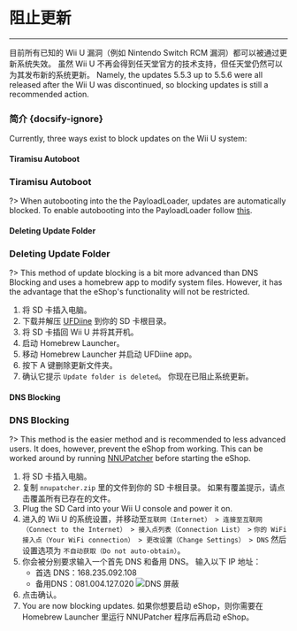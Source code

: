 # 阻止更新
---
目前所有已知的 Wii U 漏洞（例如 Nintendo Switch RCM 漏洞）都可以被通过更新系统失效。 虽然 Wii U 不再会得到任天堂官方的技术支持，但任天堂仍然可以为其发布新的系统更新。 Namely, the updates 5.5.3 up to 5.5.6 were all released after the Wii U was discontinued, so blocking updates is still a recommended action.

### 简介 {docsify-ignore}

Currently, three ways exist to block updates on the Wii U system:
<!-- tabs:start -->

#### **Tiramisu Autoboot**

### Tiramisu Autoboot

?> When autobooting into the the PayloadLoader, updates are automatically blocked. To enable autobooting into the PayloadLoader follow [this](../docs/user-guide/tiramisu/autoboot).

#### **Deleting Update Folder**

### Deleting Update Folder

?> This method of update blocking is a bit more advanced than DNS Blocking and uses a homebrew app to modify system files. However, it has the advantage that the eShop's functionality will not be restricted.
1. 将 SD 卡插入电脑。
1. 下载并解压 [UFDiine](https://github.com/GaryOderNichts/UFDiine/releases) 到你的 SD 卡根目录。
1. 将 SD 卡插回 Wii U 并将其开机。
1. 启动 Homebrew Launcher。
1. 移动 Homebrew Launcher 并启动 UFDiine app。
1. 按下 A 键删除更新文件夹。
1. 确认它提示 `Update folder is deleted`。 你现在已阻止系统更新。

#### **DNS Blocking**

### DNS Blocking

?> This method is the easier method and is recommended to less advanced users. It does, however, prevent the eShop from working. This can be worked around by running [NNUPatcher](https://wiiubru.com/appstore/zips/nnupatcher.zip) before starting the eShop.
1. 将 SD 卡插入电脑。
1. 复制 `nnupatcher.zip` 里的文件到你的 SD 卡根目录。 如果有覆盖提示，请点击覆盖所有已存在的文件。
1. Plug the SD Card into your Wii U console and power it on.
1. 进入的 Wii U 的系统设置，并移动至`互联网（Internet） > 连接至互联网（Connect to the Internet） > 接入点列表（Connection List） >` `你的 WiFi 接入点（Your WiFi connection） > 更改设置（Change Settings） > DNS` 然后设置选项为 `不自动获取（Do not auto-obtain）`。
1. 你会被分别要求输入一个首先 DNS 和备用 DNS。 输入以下 IP 地址：
    - 首选 DNS：168.235.092.108
    - 备用DNS：081.004.127.020 <img src="docs/assets/img/DNS.png" alt="DNS 屏蔽" />
1. 点击确认。
1. You are now blocking updates. 如果你想要启动 eShop，则你需要在 Homebrew Launcher 里运行 NNUPatcher 程序后再启动 eShop。

<!-- tabs:end -->
